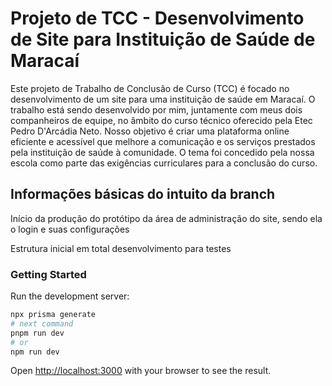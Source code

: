 # Projeto de TCC - Desenvolvimento de Site para Instituição de Saúde de Maracaí
Este projeto de Trabalho de Conclusão de Curso (TCC) é focado no desenvolvimento de um site para uma instituição de saúde em Maracaí. O trabalho está sendo desenvolvido por mim, juntamente com meus dois companheiros de equipe, no âmbito do curso técnico oferecido pela Etec Pedro D'Arcádia Neto. Nosso objetivo é criar uma plataforma online eficiente e acessível que melhore a comunicação e os serviços prestados pela instituição de saúde à comunidade. O tema foi concedido pela nossa escola como parte das exigências curriculares para a conclusão do curso.

## Informações básicas do intuito da branch
Início da produção do protótipo da área de administração do site, sendo ela o login e suas configurações

Estrutura inicial em total desenvolvimento para testes


### Getting Started
Run the development server:
```bash
npx prisma generate
# next command
pnpm run dev
# or
npm run dev
```

Open [http://localhost:3000](http://localhost:3000) with your browser to see the result.